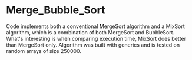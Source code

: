 # Merge_Bubble_Sort
Code implements both a conventional MergeSort algorithm and a MixSort algorithm, which is a combination of both MergeSort and BubbleSort. 
What's interesting is when comparing execution time, MixSort does better than MergeSort only. Algorithm was built with generics and is tested on random arrays of size 250000.
